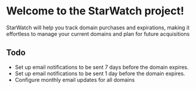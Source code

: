 # Welcome to the StarWatch project!
StarWatch will help you track domain purchases and expirations,
making it effortless to manage your current domains and plan for future acquisitions

## Todo
  * Set up email notifications to be sent 7 days before the domain expires.
  * Set up email notifications to be sent 1 day before the domain expires.
  * Configure monthly email updates for all domains


